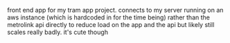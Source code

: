 front end app for my tram app project. connects to my server running on an aws instance (which is hardcoded in for the time being) rather than the metrolink api directly to reduce load on the app and the api but likely still scales really badly. it's cute though
